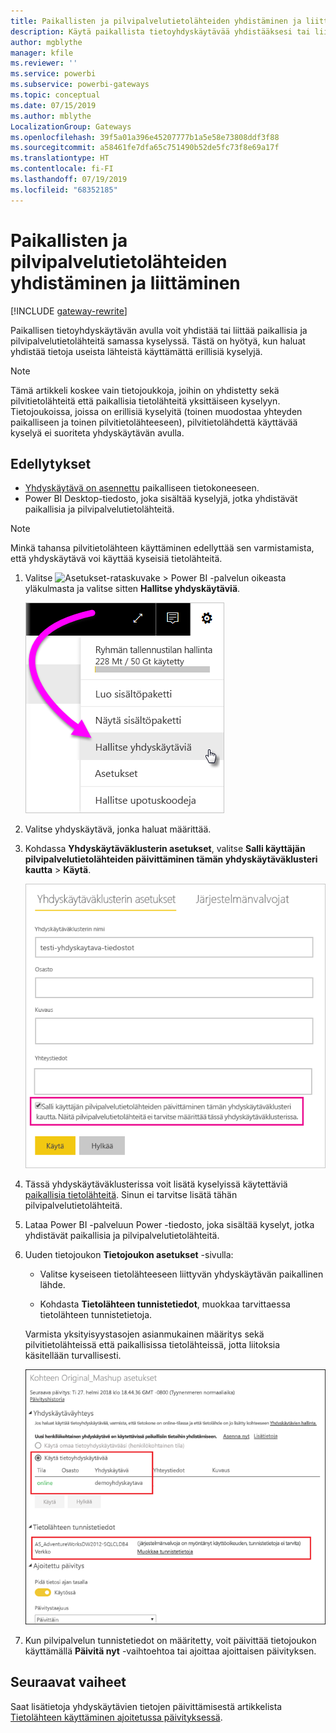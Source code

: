 ```yaml
---
title: Paikallisten ja pilvipalvelutietolähteiden yhdistäminen ja liittäminen
description: Käytä paikallista tietoyhdyskäytävää yhdistääksesi tai liittääksesi paikalliset ja pilvipalvelutietolähteet samaan kyselyyn.
author: mgblythe
manager: kfile
ms.reviewer: ''
ms.service: powerbi
ms.subservice: powerbi-gateways
ms.topic: conceptual
ms.date: 07/15/2019
ms.author: mblythe
LocalizationGroup: Gateways
ms.openlocfilehash: 39f5a01a396e45207777b1a5e58e73808ddf3f88
ms.sourcegitcommit: a58461fe7dfa65c751490b52de5fc73f8e69a17f
ms.translationtype: HT
ms.contentlocale: fi-FI
ms.lasthandoff: 07/19/2019
ms.locfileid: "68352185"
---
```

# <a name="merge-or-append-on-premises-and-cloud-data-sources"></a>Paikallisten ja pilvipalvelutietolähteiden yhdistäminen ja liittäminen

[!INCLUDE [gateway-rewrite](includes/gateway-rewrite.md)]

Paikallisen tietoyhdyskäytävän avulla voit yhdistää tai liittää paikallisia ja pilvipalvelutietolähteitä samassa kyselyssä. Tästä on hyötyä, kun haluat yhdistää tietoja useista lähteistä käyttämättä erillisiä kyselyjä.

>[!NOTE]
>Tämä artikkeli koskee vain tietojoukkoja, joihin on yhdistetty sekä pilvitietolähteitä että paikallisia tietolähteitä yksittäiseen kyselyyn. Tietojoukoissa, joissa on erillisiä kyselyitä (toinen muodostaa yhteyden paikalliseen ja toinen pilvitietolähteeseen), pilvitietolähdettä käyttävää kyselyä ei suoriteta yhdyskäytävän avulla.

## <a name="prerequisites"></a>Edellytykset

- [Yhdyskäytävä on asennettu](/data-integration/gateway/service-gateway-install) paikalliseen tietokoneeseen.
- Power BI Desktop-tiedosto, joka sisältää kyselyjä, jotka yhdistävät paikallisia ja pilvipalvelutietolähteitä.

>[!NOTE]
>Minkä tahansa pilvitietolähteen käyttäminen edellyttää sen varmistamista, että yhdyskäytävä voi käyttää kyseisiä tietolähteitä.

1. Valitse ![Asetukset-rataskuvake](media/service-gateway-mashup-on-premises-cloud/icon-gear.png) >  Power BI -palvelun oikeasta yläkulmasta ja valitse sitten **Hallitse yhdyskäytäviä**.

    ![Hallitse yhdyskäytäviä](media/service-gateway-mashup-on-premises-cloud/manage-gateways.png)

2. Valitse yhdyskäytävä, jonka haluat määrittää.

3. Kohdassa **Yhdyskäytäväklusterin asetukset**, valitse **Salli käyttäjän pilvipalvelutietolähteiden päivittäminen tämän yhdyskäytäväklusteri kautta** > **Käytä**.

    ![Päivitä tämän yhdyskäytäväklusteri kautta](media/service-gateway-mashup-on-premises-cloud/refresh-gateway-cluster.png)

4. Tässä yhdyskäytäväklusterissa voit lisätä kyselyissä käytettäviä [paikallisia tietolähteitä](service-gateway-enterprise-manage-scheduled-refresh.md#add-a-data-source). Sinun ei tarvitse lisätä tähän pilvipalvelutietolähteitä.

5. Lataa Power BI -palveluun Power -tiedosto, joka sisältää kyselyt, jotka yhdistävät paikallisia ja pilvipalvelutietolähteitä.

6. Uuden tietojoukon **Tietojoukon asetukset** -sivulla:

   - Valitse kyseiseen tietolähteeseen liittyvän yhdyskäytävän paikallinen lähde.

   - Kohdasta **Tietolähteen tunnistetiedot**, muokkaa tarvittaessa tietolähteen tunnistetietoja.

    Varmista yksityisyystasojen asianmukainen määritys sekä pilvitietolähteissä että paikallisissa tietolähteissä, jotta liitoksia käsitellään turvallisesti.

     ![Tietojoukon asetukset](media/service-gateway-mashup-on-premises-cloud/dataset-settings.png)

7. Kun pilvipalvelun tunnistetiedot on määritetty, voit päivittää tietojoukon käyttämällä **Päivitä nyt** -vaihtoehtoa tai ajoittaa ajoittaisen päivityksen.

## <a name="next-steps"></a>Seuraavat vaiheet

Saat lisätietoja yhdyskäytävien tietojen päivittämisestä artikkelista [Tietolähteen käyttäminen ajoitetussa päivityksessä](service-gateway-enterprise-manage-scheduled-refresh.md#using-the-data-source-for-scheduled-refresh).
